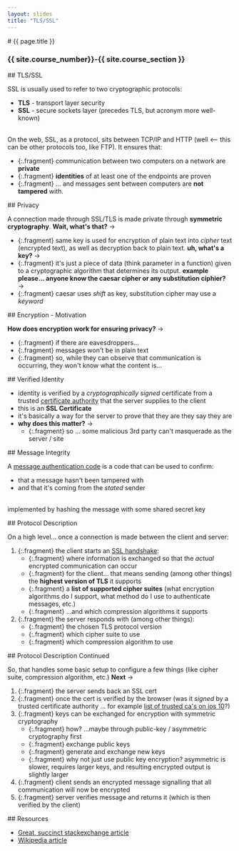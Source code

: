 ```yaml
---
layout: slides
title: "TLS/SSL"
---
```


<section markdown="block" class="intro-slide">
# {{ page.title }}

### {{ site.course_number}}-{{ site.course_section }}

<p><small></small></p>
</section>

<section markdown="block">
## TLS/SSL

SSL is usually used to refer to two cryptographic protocols:

* __TLS__ - transport layer security
* __SSL__ - secure sockets layer (precedes TLS, but acronym more well-known)

<br>
On the web, SSL, as a protocol, sits between TCP/IP and HTTP (well &lt;-- this can be other protocols too, like FTP). It ensures that:

* {:.fragment} communication between two computers on a network are __private__
* {:.fragment} __identities__ of at least one of the endpoints are proven
* {:.fragment} ... and messages sent between computers are __not tampered__ with.

</section>
<section markdown="block">
## Privacy

A connection made through SSL/TLS is made private through __symmetric cryptography__.  __Wait, what's that?__ &rarr;

* {:.fragment} same key is used for encryption of plain text into _cipher_ text (encrypted text), as well as decryption back to plain text. __uh, what's a key?__ &rarr;
* {:.fragment} it's just a piece of data (think parameter in a function) given to a cryptographic algorithm that determines its output. __example please... anyone know the caesar cipher or any substitution ciphier?__ &rarr;
* {:.fragment} caesar uses _shift_ as key, substitution cipher may use a _keyword_

</section>

<section markdown="block">
## Encryption - Motivation

__How does encryption work for ensuring privacy?__ &rarr;

* {:.fragment} if there are eavesdroppers...
* {:.fragment} messages won't be in plain text
* {:.fragment} so, while they can observe that communication is occurring, they won't know what the content is...

</section>

<section markdown="block">
## Verified Identity

* identity is verified by a _cryptographically signed_ certificate from a trusted [certificate authority](https://en.wikipedia.org/wiki/Certificate_authority) that the server supplies to the client
* this is an __SSL Certificate__
* it's basically a way for the server to prove that they are they say they are
* __why does this matter?__ &rarr;
    * {:.fragment} so ... some malicious 3rd party can't masquerade as the server / site


</section>

<section markdown="block">
## Message Integrity

A [message authentication code](https://en.wikipedia.org/wiki/Message_authentication_code) is a code that can be used to confirm:

* that a message hasn't been tampered with
* and that it's coming from the _stated_ sender

<br> implemented by hashing the message with some shared secret key


</section>

<section markdown="block">
## Protocol Description

On a high level... once a connection is made between the client and server:

1. {:.fragment} the client starts an [SSL handshake](https://en.wikipedia.org/wiki/Transport_Layer_Security#TLS_handshake):
    * {:.fragment} where information is exchanged so that the _actual_ encrypted communication can occur
    * {:.fragment} for the client... that means sending (among other things) the __highest version of TLS__ it supports
    * {:.fragment} a __list of supported cipher suites__ (what encryption algorithms do I support, what method do I use to authenticate messages, etc.)
    * {:.fragment} ...and which compression algorithms it supports
2. {:.fragment} the server responds with (among other things):
    * {:.fragment} the chosen TLS protocol version 
    * {:.fragment} which cipher suite to use
    * {:.fragment} which compression algorithm to use

</section>

<section markdown="block">
## Protocol Description Continued

So, that handles some basic setup to configure a few things (like cipher suite, compression algorithm, etc.) __Next__ &rarr;

1. {:.fragment} the server sends back an SSL cert
2. {:.fragment} once the cert is verified by the browser (was it _signed_ by a trusted certificate authority ... for example [list of trusted ca's on ios 10](https://support.apple.com/en-us/HT207177)?)
3. {:.fragment} keys can be exchanged for encryption with symmetric cryptography
    * {:.fragment} how? ...maybe through public-key / asymmetric cryptography first
    * {:.fragment} exchange public keys
    * {:.fragment} generate and exchange new keys 
    * {:.fragment} why not just use public key encryption? asymmetric is slower, requires larger keys, and resulting encrypted output is slightly larger
4. {:.fragment} client sends an encrypted message signalling that all communication will now be encrypted
5. {:.fragment} server verifies message and returns it (which is then verified by the client)

</section>

<section markdown="block">
## Resources

* [Great, succinct stackexchange article](http://security.stackexchange.com/questions/20803/how-does-ssl-tls-work)
* [Wikipedia article](https://en.wikipedia.org/wiki/Transport_Layer_Security)

</section>
